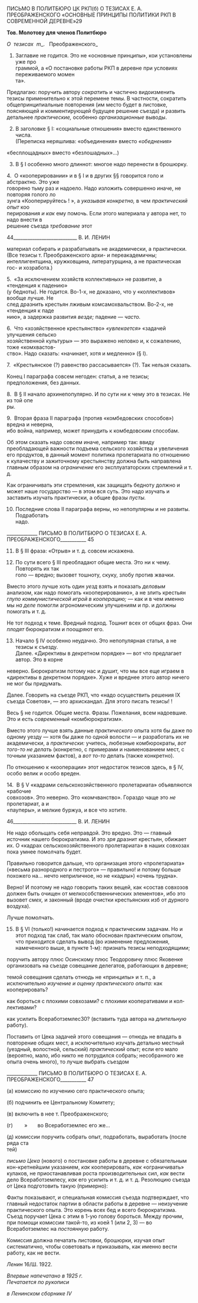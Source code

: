 ПИСЬМО В ПОЛИТБЮРО ЦК РКП(б) О ТЕЗИСАХ Е. А. ПРЕОБРАЖЕНСКОГО «ОСНОВНЫЕ ПРИНЦИПЫ ПОЛИТИКИ РКП В СОВРЕМЕННОЙ ДЕРЕВНЕ»29

**Тов. Молотову для членов Политбюро**

_О  тезисах_  _m__.   Преображенского_

1. Заглавие не годится. Это не «основные принципы», кои установлены уже про­  
граммой, а «О постановке работы РКП в деревне при условиях переживаемого момен­  
та».

Предлагаю: поручить автору _сократить_ и частично видоизменить тезисы примени­тельно к этой перемене темы. В частности, сократить общепринципиальные повторения (им место будет в листовке, поясняющей и комментирующей будущее решение съезда) и развить детальнее _практические,_ особенно _организационные_ выводы.

2. В заголовке § I: «социальные отношения» вместо единственного числа.  
(Переписка неряшлива: «объединения» вместо _«обеднения»_

«бесплощадных» вместо «безлошадных»...)

3. В § I особенно много длиннот: многое надо перенести в брошюрку.

4.  О «кооперировании» и в § I и в других §§ говорится голо и абстрактно. Это уже  
говорено тьму раз и надоело. Надо изложить совершенно иначе, не повторяя голого ло­  
зунга «Кооперируйтесь ! », а _указывая конкретно,_ в чем _практический опыт_ коо­  
перирования _и как_ ему помочь. Если этого материала у автора нет, то надо внести в  
решение съезда _требование_ этот

  

44___________________________ В. И. ЛЕНИН

материал собирать и разрабатывать не академически, а практически. (Все тезисы т. Преображенского архи- и переакадемичны; интеллигентщина, кружковщина, литера­турщина, а не практическая гос- и хозработа.)

5.  «За исключением хозяйств коллективных» не развитие, а «тенденция к падению»  
(у бедноты). Не годится. Во-1-х, не доказано, что у «коллективов» вообще лучше. Не  
след дразнить крестьян лживым комсамохвальством. Во-2-х, не «тенденция к паде­  
нию», а задержка развития _везде;_ падение — _часто._

6.  Что «хозяйственное крестьянство» _«увлекается»_ «задачей улучшения сельско­  
хозяйственной культуры» — это выражено неловко и, к сожалению, тоже «комхвастов-  
ство». Надо сказать: «начинает, хотя и медленно» (§ I).

7.  «Крестьянское (?) равенство рассасывается» (?). Так нельзя сказать.

Конец I параграфа совсем негоден: статья, а не тезисы; предположения, без данных.

8.  В § II начало архинепопулярно. И по сути ни к чему это в тезисах. Не из той опе­  
ры.

9.  Вторая фраза II параграфа (против «комбедовских способов») вредна и неверна,  
ибо война, например, может принудить к комбедовским способам.

Об этом сказать надо совсем иначе, например так: ввиду преобладающей важности подъема сельского хозяйства и увеличения его продуктов, в данный момент политика пролетариата по отношению к кулачеству и зажиточному крестьянству должна быть направлена главным образом на _ограничение_ его эксплуататорских стремлений и т. д.

Как ограничивать эти стремления, как защищать бедноту должно и может наше го­сударство — в этом вся суть. Это надо изучать и заставить изучать практически, а об­щие фразы _пусты._

10. Последние слова II параграфа верны, но непопулярны и не развиты. Подработать  
надо.

  

_____________ ПИСЬМО В ПОЛИТБЮРО О ТЕЗИСАХ Е. А. ПРЕОБРАЖЕНСКОГО___________ 45

11. В § III фраза: «Отрыв» и т. д. совсем искажена.

12. По сути всего § III преобладают общие места. Это ни к чему. Повторять их так  
голо — вредно; вызовет тошноту, скуку, злобу против жвачки.

Вместо этого лучше хоть один _уезд_ взять и показать _деловым_ анализом, как надо по­могать «кооперированию», а не злить крестьян _глупо коммунистической игрой в коопе­рацию;_ — как и в чем именно мы _на деле_ помогли агрономическим улучшениям и пр. и должны помогать и т. д.

Не тот подход к теме. Вредный подход. Тошнит всех от общих фраз. Они _плодят_ бюрократизм и поощряют его.

13. Начало § IV особенно неудачно. Это непопулярная статья, а не тезисы к съезду.  
Далее. «Директивы в декретном порядке» — вот что предлагает автор. Это в корне

неверно. Бюрократизм потому нас и душит, что мы все еще играем в «директивы в дек­ретном порядке». Хуже и вреднее этого автор ничего не мог бы придумать.

Далее. Говорить на съезде РКП, что «надо осуществить решения IX съезда Советов», — это архискандал. Для этого писать тезисы! !

Весь § не годится. Общие места. Фразы. Пожелания, всем надоевшие. Это и есть _со­временный_ «комбюрократизм».

Вместо этого лучше взять данные _практического_ опыта хотя бы даже по одному уезду — хотя бы даже по одной волости — и разработать их не академически, а _прак­тически:_ учитесь, любезные комбюрократы, _вот того-то не делать_ (конкретно, с примерами и наименованием мест, с точным указанием фактов), а _вот то-то_ делать (также конкретно).

По отношению к «кооперации» этот недостаток тезисов здесь, в § IV, особо велик и особо вреден.

14.  В § V «кадрами сельскохозяйственного пролетариата» объявляются «рабочие  
совхозов». Это неверно. Это «комчванство». Гораздо чаще это _не_ пролетариат, а и  
«пауперы», и мелкие буржуа, и все что хотите.

  

46___________________________ В. И. ЛЕНИН

Не надо обольщать себя неправдой. Это вредно. Это — главный источник нашего бю­рократизма. И это _зря_ дразнит крестьян, обижает их. О «кадрах сельскохозяйственного пролетариата» в наших совхозах пока умнее помолчать будет.

Правильно говорится дальше, что организация этого «пролетариата» («весьма раз­нородного и пестрого» — правильно! и потому больше похожего на... нечто неприлич­ное, но не «кадры») «очень трудна».

Верно! И поэтому не надо говорить таких вещей, как «состав совхозов должен быть очищен от мелкособственнических элементов», ибо это вызовет _смех,_ и законный (вро­де очистки крестьянских изб от дурного воздуха).

Лучше помолчать.

15. В § VI (только!) начинается подход к практическим задачам. Но и этот подход так слаб, так мало обоснован практическим опытом, что приходится сделать вывод (во изменение предложения, намеченного выше, в пункте 1-м): признать тезисы неподходящими;

поручить автору плюс Осинскому плюс Теодоровичу плюс Яковенке орга­низовать на съезде совещание делегатов, работающих в деревне;

темой совещания сделать отнюдь не «принципы» и т. п., а исключительно _изучение и оценку практического опыта:_ как кооперировать?

как бороться с плохими совхозами? с плохими кооперативами и кол­лективами?

как усилить Всеработземлес30? (вставить туда автора на _длительную_ работу).

Поставить от Цека задачей этого совещания — отнюдь не впадать в повторение об­щих мест, а исключительно изучать детально местный (уездный, волостной, сельский) _практический_ опыт; если его мало (вероятно, мало, ибо никто не потрудился со­брать; несобранного же опыта очень много), то лучше выбрать съездом

  

_____________ ПИСЬМО В ПОЛИТБЮРО О ТЕЗИСАХ Е. А. ПРЕОБРАЖЕНСКОГО___________ 47

(а) комиссию по изучению сего практического опыта;

(б) подчинить ее Центральному Комитету;

(в) включить в нее т. Преображенского;

(г)        »       во Всеработземлес его же...

(д) комиссии поручить собрать опыт, подработать, выработать (после ряда ста­  
тей)

_письмо Цека_ (нового) о постановке работы в деревне с обязательным кон-кретнейшим указанием, _как_ кооперировать, _как_ «ограничивать» кулаков, не приостанавливая роста производительных сил, _как_ вести дело Всеработземлесу, _как_ его усилить и т. д. и т. д. Резолюцию съезда от Цека подготовить такую (примерно):

Факты показывают, и специальная комиссия съезда подтверждает, что глав­ный недостаток партии в области работы в деревне — неизучение практического опыта. Это корень всех бед и всего бюрократизма. Съезд поручает Цека с этим в 1-ую голову бороться. Между прочим, при помощи комиссии такой-то, из коей 1 (или 2, 3) — во Всеработземлес на _постоянную_ работу.

Комиссия должна печатать листовки, брошюрки, изучая опыт систематично, чтобы советовать и приказывать, как именно вести работу, как не вести.

_Ленин_ 16/Ш. 1922.

_Впервые напечатано в 1925 г.                                                             Печатается по рукописи_

_в Ленинском сборнике_ _IV_